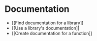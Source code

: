 # Documentation

- [[Find documentation for a library]]
- [[Use a library's documentation]]
- [[Create documentation for a function]]